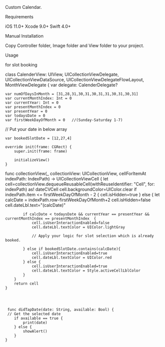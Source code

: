 Custom Calendar.

Requirements

iOS 11.0+
Xcode 9.0+
Swift 4.0+

Manual Installation

Copy Controller folder, Image folder and View folder to your project.

Usage


for slot booking  


class CalenderView: UIView, UICollectionViewDelegate, UICollectionViewDataSource, UICollectionViewDelegateFlowLayout, MonthViewDelegate {
    var delegate: CalenderDelegate?
    
    var numOfDaysInMonth = [31,28,31,30,31,30,31,31,30,31,30,31]
    var currentMonthIndex: Int = 0
    var currentYear: Int = 0
    var presentMonthIndex = 0
    var presentYear = 0
    var todaysDate = 0
    var firstWeekDayOfMonth = 0   //(Sunday-Saturday 1-7)

// Put your date in below array
  
  
    var bookedSlotDate = [12,27,4]
    
    override init(frame: CGRect) {
        super.init(frame: frame)
        
        initializeView()
    }
    
    
    
    
    
    
  func collectionView(_ collectionView: UICollectionView, cellForItemAt indexPath: IndexPath) -> UICollectionViewCell {
        let cell=collectionView.dequeueReusableCell(withReuseIdentifier: "Cell", for: indexPath) as! dateCVCell
        cell.backgroundColor=UIColor.clear
        if indexPath.item <= firstWeekDayOfMonth - 2 {
            cell.isHidden=true
        } else {
            let calcDate = indexPath.row-firstWeekDayOfMonth+2
            cell.isHidden=false
            cell.dateLbl.text="\(calcDate)"
        
            if calcDate < todaysDate && currentYear == presentYear && currentMonthIndex == presentMonthIndex  {
                cell.isUserInteractionEnabled=false
                cell.dateLbl.textColor = UIColor.lightGray
                
                // Apply your logic for slot selection which is already booked.
                
            } else if bookedSlotDate.contains(calcDate){
                cell.isUserInteractionEnabled=true
                cell.dateLbl.textColor = UIColor.red
            } else {
                cell.isUserInteractionEnabled=true
                cell.dateLbl.textColor = Style.activeCellLblColor
            }
        }
        return cell
    }
    
    
    
    
     func didTapDate(date: String, available: Bool) {
     // Get the selected date
        if available == true {
            print(date)
        } else {
            showAlert()
        }
    }
    
